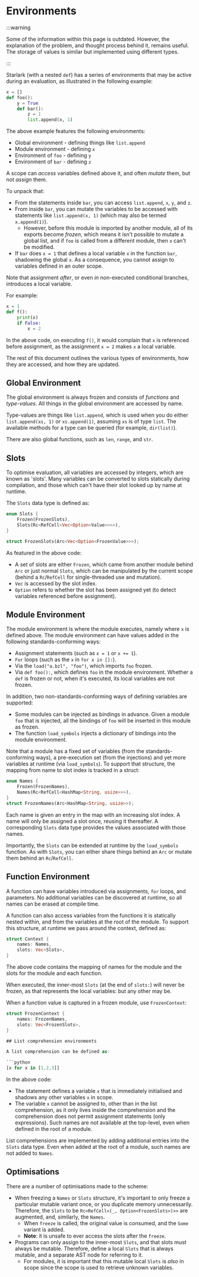 # Environments

:::warning

Some of the information within this page is outdated. However, the explanation
of the problem, and thought process behind it, remains useful. The storage of
values is similar but implemented using different types.

:::

Starlark (with a nested `def`) has a series of environments that may be active
during an evaluation, as illustrated in the following example:

```python
x = []
def foo():
    y = True
    def bar():
        z = 1
        list.append(x, 1)
```

The above example features the following environments:

- Global environment - defining things like `list.append`
- Module environment - defining `x`
- Environment of `foo` - defining `y`
- Environment of `bar` - defining `z`

A scope can _access_ variables defined above it, and often _mutate_ them, but
not _assign_ them.

To unpack that:

- From the statements inside `bar`, you can access `list.append`, `x`, `y`, and
  `z`.
- From inside `bar`, you can mutate the variables to be accessed with statements
  like `list.append(x, 1)` (which may also be termed `x.append(1)`).
  - However, before this module is imported by another module, all of its
    exports become _frozen_, which means it isn't possible to mutate a global
    list, and if `foo` is called from a different module, then `x` can't be
    modified.
- If `bar` does `x = 1` that defines a local variable `x` in the function `bar`,
  shadowing the global `x`. As a consequence, you cannot assign to variables
  defined in an outer scope.

Note that assignment _after_, or even _in_ non-executed conditional branches,
introduces a local variable.

For example:

```python
x = 1
def f():
    print(x)
    if False:
        x = 2
```

In the above code, on executing `f()`, it would complain that `x` is referenced
before assignment, as the assignment `x = 2` makes `x` a local variable.

The rest of this document outlines the various types of environments, how they
are accessed, and how they are updated.

## Global Environment

The global environment is always frozen and consists of _functions_ and
_type-values_. All things in the global environment are accessed by name.

Type-values are things like `list.append`, which is used when you do either
`list.append(xs, 1)` or `xs.append(1)`, assuming `xs` is of type `list`. The
available methods for a type can be queried (for example, `dir(list)`).

There are also global functions, such as `len`, `range`, and `str`.

## Slots

To optimise evaluation, all variables are accessed by integers, which are known
as 'slots'. Many variables can be converted to slots statically during
compilation, and those which can't have their slot looked up by name at runtime.

The `Slots` data type is defined as:

```rust
enum Slots {
    Frozen(FrozenSlots),
    Slots(Rc<RefCell<Vec<Option<Value>>>>),
}

struct FrozenSlots(Arc<Vec<Option<FrozenValue>>>);
```

As featured in the above code:

- A set of slots are either `Frozen`, which came from another module behind
  `Arc` or just normal `Slots`, which can be manipulated by the current scope
  (behind a `Rc`/`RefCell` for single-threaded use and mutation).
- `Vec` is accessed by the slot index.
- `Option` refers to whether the slot has been assigned yet (to detect variables
  referenced before assignment).

## Module Environment

The module environment is where the module executes, namely where `x` is defined
above. The module environment can have values added in the following
standards-conforming ways:

- Assignment statements (such as `x = 1` or `x += 1`).
- `For` loops (such as the `x` in `for x in []:`).
- Via the `load("a.bzl", "foo")`, which imports `foo` frozen.
- Via `def foo():`, which defines `foo` in the module environment. Whether a
  `def` is frozen or not, when it's executed, its local variables are not
  frozen.

In addition, two non-standards-conforming ways of defining variables are
supported:

- Some modules can be injected as bindings in advance. Given a module `foo` that
  is injected, all the bindings of `foo` will be inserted in this module as
  frozen.
- The function `load_symbols` injects a dictionary of bindings into the module
  environment.

Note that a module has a fixed set of variables (from the standards-conforming
ways), a pre-execution set (from the injections) and yet more variables at
runtime (via `load_symbols`). To support that structure, the mapping from name
to slot index is tracked in a struct:

```rust
enum Names {
    Frozen(FrozenNames),
    Names(Rc<RefCell<HashMap<String, usize>>>),
}
struct FrozenNames(Arc<HashMap<String, usize>>);
```

Each name is given an entry in the map with an increasing slot index. A name
will only be assigned a slot once, reusing it thereafter. A corresponding
`Slots` data type provides the values associated with those names.

Importantly, the `Slots` can be extended at runtime by the `load_symbols`
function. As with `Slots`, you can either share things behind an `Arc` or mutate
them behind an `Rc`/`RefCell`.

## Function Environment

A function can have variables introduced via assignments, `for` loops, and
parameters. No additional variables can be discovered at runtime, so all names
can be erased at compile time.

A function can also access variables from the functions it is statically nested
within, and from the variables at the root of the module. To support this
structure, at runtime we pass around the context, defined as:

```rust
struct Context {
    names: Names,
    slots: Vec<Slots>,
}
```

The above code contains the mapping of names for the module and the slots for
the module and each function.

When executed, the inner-most `Slots` (at the end of `slots:`) will never be
frozen, as that represents the local variables: but any other may be.

When a function value is captured in a frozen module, use `FrozenContext`:

````rust
struct FrozenContext {
    names: FrozenNames,
    slots: Vec<FrozenSlots>,
}

## List comprehension environments

A list comprehension can be defined as:

```python
[x for x in [1,2,3]]
````

In the above code:

- The statement defines a variable `x` that is immediately initialised and
  shadows any other variables `x` in scope.
- The variable `x` cannot be assigned to, other than in the list comprehension,
  as it only lives inside the comprehension and the comprehension does not
  permit assignment statements (only expressions). Such names are not available
  at the top-level, even when defined in the root of a module.

List comprehensions are implemented by adding additional entries into the
`Slots` data type. Even when added at the root of a module, such names are not
added to `Names`.

## Optimisations

There are a number of optimisations made to the scheme:

- When freezing a `Names` or `Slots` structure, it's important to only freeze a
  particular mutable variant once, or you duplicate memory unnecessarily.
  Therefore, the `Slots` to be `Rc<RefCell<(_, Option<FrozenSlots>)>>` are
  augmented, and, similarly, the `Names`.
  - When `freeze` is called, the original value is consumed, and the `Some`
    variant is added.
  - **Note**: it is unsafe to ever access the slots after the `freeze`.
- Programs can only assign to the inner-most `Slots`, and that slots must always
  be mutable. Therefore, define a local `Slots` that is always mutable, and a
  separate AST node for referring to it.
  - For modules, it is important that this mutable local `Slots` is _also_ in
    scope since the scope is used to retrieve unknown variables.
